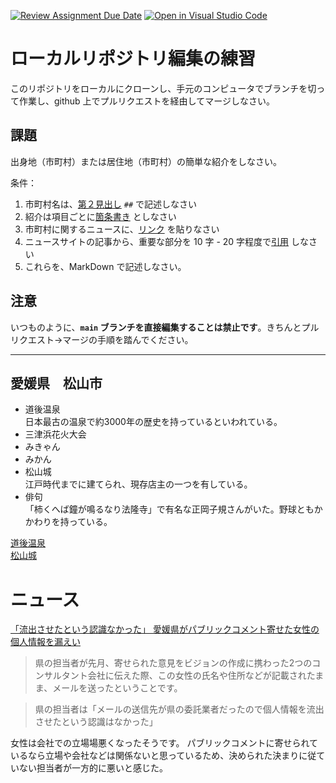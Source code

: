 [![Review Assignment Due Date](https://classroom.github.com/assets/deadline-readme-button-22041afd0340ce965d47ae6ef1cefeee28c7c493a6346c4f15d667ab976d596c.svg)](https://classroom.github.com/a/Jc5hINgy)
[![Open in Visual Studio Code](https://classroom.github.com/assets/open-in-vscode-2e0aaae1b6195c2367325f4f02e2d04e9abb55f0b24a779b69b11b9e10269abc.svg)](https://classroom.github.com/online_ide?assignment_repo_id=19847878&assignment_repo_type=AssignmentRepo)
# ローカルリポジトリ編集の練習

このリポジトリをローカルにクローンし、手元のコンピュータでブランチを切って作業し、github 上でプルリクエストを経由してマージしなさい。

## 課題

出身地（市町村）または居住地（市町村）の簡単な紹介をしなさい。

条件：

1. 市町村名は、[第２見出し](https://docs.github.com/ja/get-started/writing-on-github/getting-started-with-writing-and-formatting-on-github/basic-writing-and-formatting-syntax#headings) `##` で記述しなさい
1. 紹介は項目ごとに[箇条書き](https://docs.github.com/ja/get-started/writing-on-github/getting-started-with-writing-and-formatting-on-github/basic-writing-and-formatting-syntax#lists) としなさい
3. 市町村に関するニュースに、[リンク](https://docs.github.com/ja/get-started/writing-on-github/getting-started-with-writing-and-formatting-on-github/basic-writing-and-formatting-syntax#lists) を貼りなさい
4. ニュースサイトの記事から、重要な部分を 10 字 - 20 字程度で[引用](https://docs.github.com/ja/get-started/writing-on-github/getting-started-with-writing-and-formatting-on-github/basic-writing-and-formatting-syntax#quoting-text) しなさい
5. これらを、MarkDown で記述しなさい。

## 注意

いつものように、**`main` ブランチを直接編集することは禁止です**。きちんとプルリクエスト→マージの手順を踏んでください。

---
## 愛媛県　松山市
- 道後温泉<br>
日本最古の温泉で約3000年の歴史を持っているといわれている。
- 三津浜花火大会
- みきゃん
- みかん
- 松山城<br>
江戸時代までに建てられ、現存店主の一つを有している。
- 俳句<br>
「柿くへば鐘が鳴るなり法隆寺」で有名な正岡子規さんがいた。野球ともかかわりを持っている。


[道後温泉](https://dogo.jp/)<br>
[松山城](https://www.matsuyamajo.jp/guide/matsuyamacastle.html)


# ニュース
[「流出させたという認識なかった」 愛媛県がパブリックコメント寄せた女性の個人情報を漏えい](https://news.yahoo.co.jp/articles/209fb992793f9c11bf46227d33ec807b78f70f7b)

>県の担当者が先月、寄せられた意見をビジョンの作成に携わった2つのコンサルタント会社に伝えた際、この女性の氏名や住所などが記載されたまま、メールを送ったということです。

>県の担当者は「メールの送信先が県の委託業者だったので個人情報を流出させたという認識はなかった」

女性は会社での立場場悪くなったそうです。
パブリックコメントに寄せられているなら立場や会社などは関係ないと思っているため、決められた決まりに従ていない担当者が一方的に悪いと感じた。
